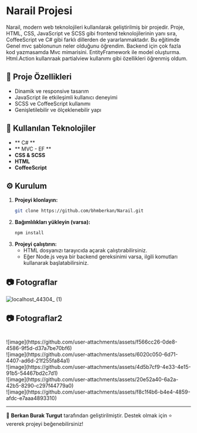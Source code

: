 # Narail Projesi

Narail, modern web teknolojileri kullanılarak geliştirilmiş bir projedir. Proje, HTML, CSS, JavaScript ve SCSS gibi frontend teknolojilerinin yanı sıra, CoffeeScript ve C# gibi farklı dillerden de yararlanmaktadır.
Bu eğitimde Genel mvc şablonunun neler olduğunu öğrendim. Backend için çok fazla kod yazmasamda Mvc mimarisini. EntityFramework ile model oluşturma. Html.Action kullanraak partialview kullanımı gibi özellikleri öğrenmiş oldum.
## 📌 Proje Özellikleri

- Dinamik ve responsive tasarım
- JavaScript ile etkileşimli kullanıcı deneyimi
- SCSS ve CoffeeScript kullanımı
- Genişletilebilir ve ölçeklenebilir yapı

## 🚀 Kullanılan Teknolojiler

- ** C# **
- ** MVC - EF ** 
- **CSS & SCSS**
- **HTML** 
- **CoffeeScript**
  

## ⚙️ Kurulum

1. **Projeyi klonlayın:**
   ```sh
   git clone https://github.com/bhmberkan/Narail.git
   ```
2. **Bağımlılıkları yükleyin (varsa):**
   ```sh
   npm install
   ```
3. **Projeyi çalıştırın:**
   - HTML dosyanızı tarayıcıda açarak çalıştırabilirsiniz.
   - Eğer Node.js veya bir backend gereksinimi varsa, ilgili komutları kullanarak başlatabilirsiniz.

## 📷 Fotograflar


![localhost_44304_ (1)](https://github.com/user-attachments/assets/c55c5141-5673-4cb2-acef-ee52e561b107)

## 📷 Fotograflar2

<br>
![image](https://github.com/user-attachments/assets/f566cc26-0de8-4586-9f5d-d37a7be70bf6)
<br>
![image](https://github.com/user-attachments/assets/6020c050-6d71-4407-ad6d-21f255fa84a1)
<br>
![image](https://github.com/user-attachments/assets/4d5b7cf9-4e33-4e15-91b5-54467bd2c7d1)
<br>
![image](https://github.com/user-attachments/assets/20e52a40-6a2a-42b5-8290-c297f44779a0)
<br>
![image](https://github.com/user-attachments/assets/f8c1f4b6-b4e4-4859-afdc-e7aaa4893310)
<br>


---

📌 **Berkan Burak Turgut** tarafından geliştirilmiştir. Destek olmak için ⭐ vererek projeyi beğenebilirsiniz!

